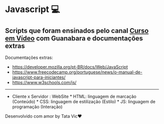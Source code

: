 # Javascript 💻
          
Scripts que foram ensinados pelo canal [Curso em Vídeo](https://youtu.be/1-w1RfGIov4?si=vCLSW1VmlDCvipSy) com Guanabara e documentações extras
---
Documentações extras:
- https://developer.mozilla.org/pt-BR/docs/Web/JavaScript
- https://www.freecodecamp.org/portuguese/news/o-manual-de-javascript-para-iniciantes/
- https://www.w3schools.com/js/
---
* Cliente x Servidor : WebSite
            * HTML: linguagem de marcação (Conteúdo)
            * CSS: linguagem de estilização (Estilo)
            * JS: linguagem de programação (Interação)


  
Desenvolvido com amor by Tata Vic❤️

